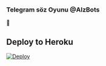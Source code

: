 ### Telegram söz Oyunu @AlzBots 
📝
## Deploy to Heroku

[![Deploy](https://www.herokucdn.com/deploy/button.svg)](https://heroku.com/deploy?template=https://github.com/AlcatrazMMC/kelimebot)

